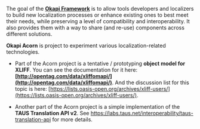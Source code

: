 The goal of the **[Okapi Framework](https://code.google.com/p/okapi/)** is to allow tools developers and localizers to build new localization processes or enhance existing ones to best meet their needs, while preserving a level of compatibility and interoperability. It also provides them with a way to share (and re-use) components across different solutions.

**Okapi Acorn** is project to experiment various localization-related technologies.

  * Part of the Acorn project is a tentative / prototyping **object model for XLIFF**. You can see the documentation for it here: **[http://opentag.com/data/xliffomapi/](http://opentag.com/data/xliffomapi/)**. And the discussion list for this topic is here: [https://lists.oasis-open.org/archives/xliff-users/](https://lists.oasis-open.org/archives/xliff-users/).

  * Another part of the Acorn project is a simple implementation of the **TAUS Translation API v2**. See https://labs.taus.net/interoperability/taus-translation-api for more details.
